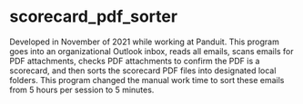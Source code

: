 # scorecard_pdf_sorter
Developed in November of 2021 while working at Panduit. 
This program goes into an organizational Outlook inbox, reads all emails, scans emails for PDF attachments, checks PDF attachments to confirm the PDF is a scorecard, and then sorts the scorecard PDF files into designated local folders. This program changed the manual work time to sort these emails from 5 hours per session to 5 minutes.
